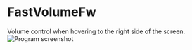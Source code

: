 # FastVolumeFw
Volume control when hovering to the right side of the screen.
![Program screenshot](https://i.ibb.co/CVxW72z/A-BBD06-Iep4.jpg)
